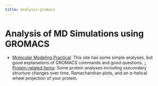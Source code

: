 ```yaml
---
title: analysis-gromacs
---
```

# Analysis of MD Simulations using GROMACS

- [Molecular Modeling Practical](http://www.cgmartini.nl/~mdcourse/analysis1.html): This site has some simple analyses, but good explanations of GROMACS commands and good questions.
[- Protein-related items](https://manual.gromacs.org/documentation/2019-rc1/reference-manual/analysis/protein-related.html): Some protein analyses including ssecondary structure changes over time, Ramachandran plots, and an α-helical wheel projection of your protein.
